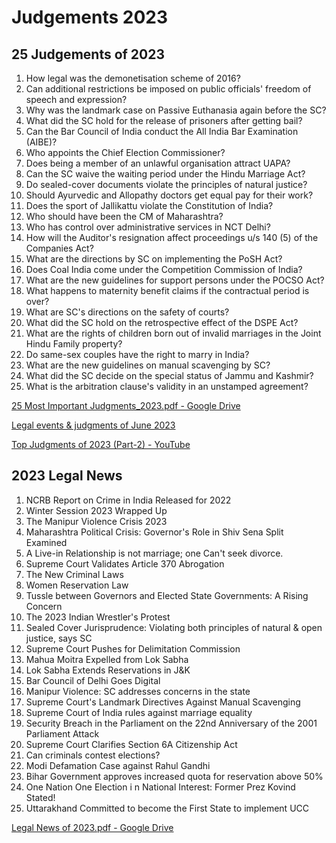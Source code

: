# Judgements 2023

## 25 Judgements of 2023

1. How legal was the demonetisation scheme of 2016?
2. Can additional restrictions be imposed on public officials' freedom of speech and expression?
3. Why was the landmark case on Passive Euthanasia again before the SC?
4. What did the SC hold for the release of prisoners after getting bail?
5. Can the Bar Council of India conduct the All India Bar Examination (AIBE)?
6. Who appoints the Chief Election Commissioner?
7. Does being a member of an unlawful organisation attract UAPA?
8. Can the SC waive the waiting period under the Hindu Marriage Act?
9. Do sealed-cover documents violate the principles of natural justice?
10. Should Ayurvedic and Allopathy doctors get equal pay for their work?
11. Does the sport of Jallikattu violate the Constitution of India?
12. Who should have been the CM of Maharashtra?
13. Who has control over administrative services in NCT Delhi?
14. How will the Auditor's resignation affect proceedings u/s 140 (5) of the Companies Act?
15. What are the directions by SC on implementing the PoSH Act?
16. Does Coal India come under the Competition Commission of India?
17. What are the new guidelines for support persons under the POCSO Act?
18. What happens to maternity benefit claims if the contractual period is over?
19. What are SC's directions on the safety of courts?
20. What did the SC hold on the retrospective effect of the DSPE Act?
21. What are the rights of children born out of invalid marriages in the Joint Hindu Family property?
22. Do same-sex couples have the right to marry in India?
23. What are the new guidelines on manual scavenging by SC?
24. What did the SC decide on the special status of Jammu and Kashmir?
25. What is the arbitration clause's validity in an unstamped agreement?

[25 Most Important Judgments\_2023.pdf - Google Drive](https://drive.google.com/file/d/1HKcpaSKZTd7Vz1Pc2Yku_NSBzO8g-mI5/view?usp=sharing)

[Legal events & judgments of June 2023](https://blog.finology.in/Legal-news/legal-events-judgments-june-2023)

[Top Judgments of 2023 (Part-2) - YouTube](https://www.youtube.com/watch?v=6eCmIu2Dw-0&ab_channel=LearnwithFinology)

## 2023 Legal News

1. NCRB Report on Crime in India Released for 2022
2. Winter Session 2023 Wrapped Up
3. The Manipur Violence Crisis 2023
4. Maharashtra Political Crisis: Governor's Role in Shiv Sena Split Examined
5. A Live-in Relationship is not marriage; one Can't seek divorce.
6. Supreme Court Validates Article 370 Abrogation
7. The New Criminal Laws
8. Women Reservation Law
9. Tussle between Governors and Elected State Governments: A Rising Concern
10. The 2023 Indian Wrestler's Protest
11. Sealed Cover Jurisprudence: Violating both principles of natural & open justice, says SC
12. Supreme Court Pushes for Delimitation Commission
13. Mahua Moitra Expelled from Lok Sabha
14. Lok Sabha Extends Reservations in J&K
15. Bar Council of Delhi Goes Digital
16. Manipur Violence: SC addresses concerns in the state
17. Supreme Court's Landmark Directives Against Manual Scavenging
18. Supreme Court of India rules against marriage equality
19. Security Breach in the Parliament on the 22nd Anniversary of the 2001 Parliament Attack
20. Supreme Court Clarifies Section 6A Citizenship Act
21. Can criminals contest elections?
22. Modi Defamation Case against Rahul Gandhi
23. Bihar Government approves increased quota for reservation above 50%
24. One Nation One Election i n National Interest: Former Prez Kovind Stated!
25. Uttarakhand Committed to become the First State to implement UCC

[Legal News of 2023.pdf - Google Drive](https://drive.google.com/file/d/1F4x0ht_ZhyvmR8LZUdtuDw8CZOxc-Jr9/view?usp=sharing)
